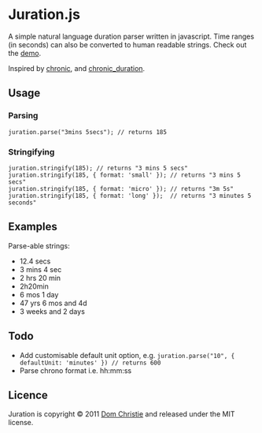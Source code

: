 Juration.js
========

A simple natural language duration parser written in javascript. Time ranges (in seconds) can also be converted to human readable strings. Check out the [demo](http://domchristie.github.com/juration).

Inspired by [chronic](https://github.com/mojombo/chronic/), and [chronic_duration](https://github.com/hpoydar/chronic_duration).

Usage
-----

### Parsing

    juration.parse("3mins 5secs"); // returns 185

### Stringifying
    
    juration.stringify(185); // returns "3 mins 5 secs"
    juration.stringify(185, { format: 'small' }); // returns "3 mins 5 secs"
    juration.stringify(185, { format: 'micro' }); // returns "3m 5s"
    juration.stringify(185, { format: 'long' });  // returns "3 minutes 5 seconds"

Examples
--------
Parse-able strings:

* 12.4 secs
* 3 mins 4 sec
* 2 hrs 20 min
* 2h20min
* 6 mos 1 day
* 47 yrs 6 mos and 4d
* 3 weeks and 2 days

Todo
----
* Add customisable default unit option, e.g. `juration.parse("10", { defaultUnit: 'minutes' }) // returns 600`
* Parse chrono format i.e. hh:mm:ss

Licence
-------
Juration is copyright &copy; 2011 [Dom Christie](http://domchristie.co.uk) and released under the MIT license.